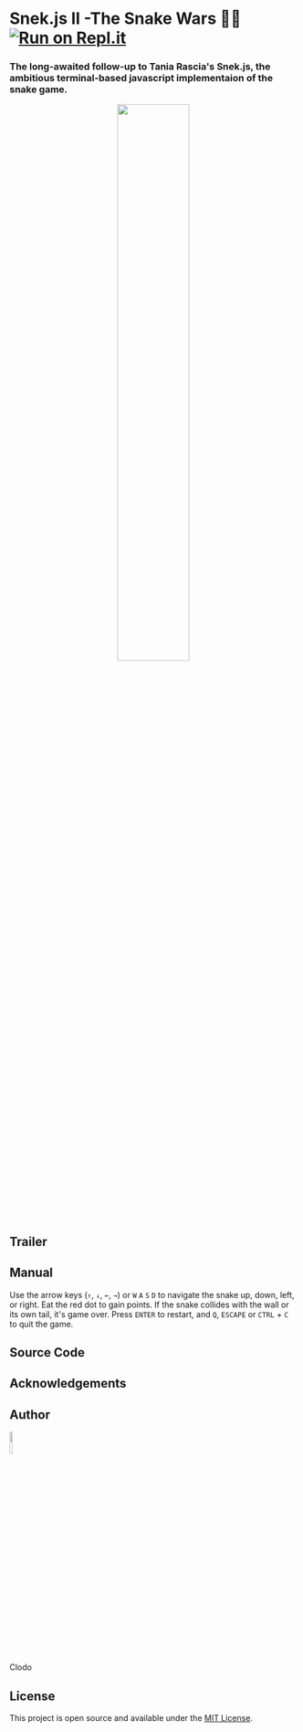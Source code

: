 # Snek.js II -The Snake Wars 🐍🐍 [![Run on Repl.it](https://repl.it/badge/github/taniarascia/snek)](https://replit.com/@ClodomirVianna/infinite-snake)
### The long-awaited follow-up to Tania Rascia's Snek.js, the ambitious terminal-based javascript implementaion of the snake game.

<div align="center">
  
<img src="https://github.com/clodoN1109/SnekII/assets/104923248/2c29a1f4-71ba-4832-b9ba-05add3827cc9" width="50%">

</div>

## Trailer

## Manual

Use the arrow keys (`↑`, `↓`, `←`, `→`) or `W` `A` `S` `D` to navigate the snake up, down, left, or right. Eat the red dot to gain points. If the snake collides with the wall or its own tail, it's game over. Press `ENTER` to restart, and `Q`, `ESCAPE` or `CTRL` + `C` to quit the game.

## Source Code


## Acknowledgements


## Author

<img width="10%" src="https://github.com/clodoN1109/infinite-snake/assets/104923248/baed9b0e-2f30-4081-887f-b146e527f8ac">

Clodo

## License

This project is open source and available under the [MIT License](LICENSE).
